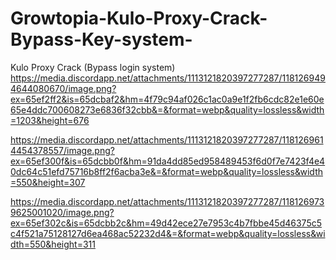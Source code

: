 # Growtopia-Kulo-Proxy-Crack-Bypass-Key-system-
Kulo Proxy Crack (Bypass login system)
https://media.discordapp.net/attachments/1113121820397277287/1181269494644080670/image.png?ex=65ef2ff2&is=65dcbaf2&hm=4f79c94af026c1ac0a9e1f2fb6cdc82e1e60e65e4ddc700608273e6836f32cbb&=&format=webp&quality=lossless&width=1203&height=676

https://media.discordapp.net/attachments/1113121820397277287/1181269614454378557/image.png?ex=65ef300f&is=65dcbb0f&hm=91da4dd85ed958489453f6d0f7e7423f4e40dc64c51efd75716b8ff2f6acba3e&=&format=webp&quality=lossless&width=550&height=307

https://media.discordapp.net/attachments/1113121820397277287/1181269739625001020/image.png?ex=65ef302c&is=65dcbb2c&hm=49d42ece27e7953c4b7fbbe45d46375c5c4f521a75128127d6ea468ac52232d4&=&format=webp&quality=lossless&width=550&height=311

